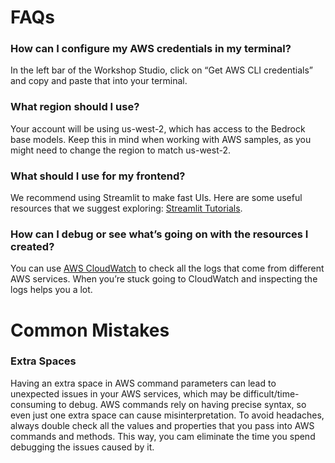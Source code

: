 # FAQs

### How can I configure my AWS credentials in my terminal?
In the left bar of the Workshop Studio, click on “Get AWS CLI credentials” and copy and paste that into your terminal.

### What region should I use?
Your account will be using us-west-2, which has access to the Bedrock base models.
Keep this in mind when working with AWS samples, as you might need to change the region to match us-west-2.

### What should I use for my frontend?
We recommend using Streamlit to make fast UIs. Here are some useful resources that we suggest exploring: [Streamlit Tutorials](https://docs.streamlit.io/knowledge-base/tutorials).

### How can I debug or see what’s going on with the resources I created?
You can use [AWS CloudWatch](https://aws.amazon.com/cloudwatch/) to check all the logs that come from different AWS services. When you’re stuck going to CloudWatch and inspecting the logs helps you a lot.

# Common Mistakes

### Extra Spaces

Having an extra space in AWS command parameters can lead to unexpected issues in your AWS services, which may be difficult/time-consuming to debug. AWS commands rely on having precise syntax, so even just one extra space can cause misinterpretation. To avoid headaches, always double check all the values and properties that you pass into AWS commands and methods. This way, you cam eliminate the time you spend debugging the issues caused by it.

